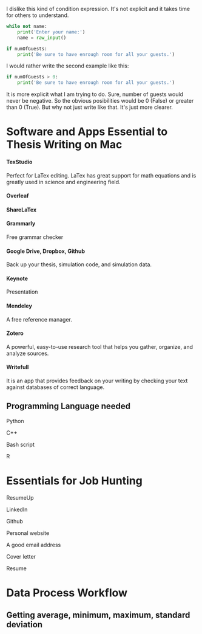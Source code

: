 I dislike this kind of condition expression. It's not explicit and it takes time for others to understand.

```python
while not name:
    print('Enter your name:')
    name = raw_input()
```

```python
if numOfGuests:
    print('Be sure to have enrough room for all your guests.')
```

I would rather write the second example like this:

```python
if numOfGuests > 0:
    print('Be sure to have enrough room for all your guests.')
```

It is more explicit what I am trying to do. Sure, number of guests would never be negative. So the obvious posibilities would be 0 (False) or greater than 0 (True). But why not just write like that. It's just more clearer.



# Software and Apps Essential to Thesis Writing on Mac

#### TexStudio

Perfect for LaTex editing. LaTex has great support for math equations and is greatly used in science and engineering field.

#### Overleaf

#### ShareLaTex

#### Grammarly

Free grammar checker

#### Google Drive, Dropbox, Github

Back up your thesis, simulation code, and simulation data.

#### Keynote

Presentation

#### Mendeley

A free reference manager.

#### Zotero

A powerful, easy-to-use research tool that helps you gather, organize, and analyze sources.

#### Writefull

It is an app that provides feedback on your writing by checking your text against databases of correct language.

## Programming Language needed

Python

C++

Bash script

R



# Essentials for Job Hunting

ResumeUp

LinkedIn

Github

Personal website

A good email address

Cover letter

Resume

# Data Process Workflow

## Getting average, minimum, maximum, standard deviation

